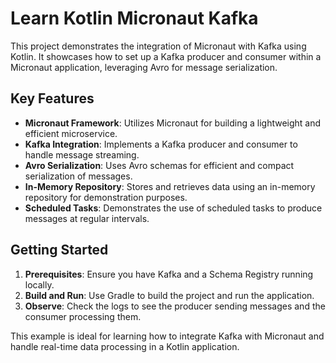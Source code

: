 # Learn Kotlin Micronaut Kafka

This project demonstrates the integration of Micronaut with Kafka using Kotlin. It showcases how to set up a Kafka producer and consumer within a Micronaut application, leveraging Avro for message serialization.

## Key Features

- **Micronaut Framework**: Utilizes Micronaut for building a lightweight and efficient microservice.
- **Kafka Integration**: Implements a Kafka producer and consumer to handle message streaming.
- **Avro Serialization**: Uses Avro schemas for efficient and compact serialization of messages.
- **In-Memory Repository**: Stores and retrieves data using an in-memory repository for demonstration purposes.
- **Scheduled Tasks**: Demonstrates the use of scheduled tasks to produce messages at regular intervals.

## Getting Started

1. **Prerequisites**: Ensure you have Kafka and a Schema Registry running locally.
2. **Build and Run**: Use Gradle to build the project and run the application.
3. **Observe**: Check the logs to see the producer sending messages and the consumer processing them.

This example is ideal for learning how to integrate Kafka with Micronaut and handle real-time data processing in a Kotlin application.
